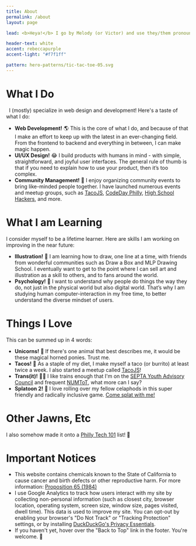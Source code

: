 ```yaml
---
title: About
permalink: /about
layout: page

lead: <b>Heya!</b> I go by Melody (or Victor) and use they/them pronouns. I've been doing web development seriously for over 8 years and before that I still couldn't put my computer away. I was always doing web development in my free time, and even in class! It was something I was and still am very passionate about today, so I decided to make it my career. <br> <br> I sell my services to clients all across the US &amp; Canada. One day I hope to be able to travel and meet new people around the world.

header-text: white
accent: rebeccapurple
accent-light: "#f7f1ff"

pattern: hero-patterns/tic-tac-toe-05.svg
---
```


# What I Do
​
​ I (mostly) specialize in web design and development! Here's a taste of what I do:

- **Web Development!** :earth_americas: This is the core of what I do, and because of that I make an effort to keep up with the latest in an ever-changing field. From the frontend to backend and everything in between, I can make magic happen.
- **UI/UX Design!** :joy: I build products with humans in mind - with simple, straightforward, and joyful user interfaces. The general rule of thumb is that if you need to explain how to use your product, then it’s too complex.
- **Community Management!**  :loudspeaker: I enjoy organizing community events to bring like-minded people together. I have launched numerous events and meetup groups, such as [TacoJS](/tacojs), [CodeDay Philly](/codeday), [High School Hackers](http://nyc.hshackers.org/hs-hack-exchange/), and more.

# What I am Learning

I consider myself to be a lifetime learner. Here are skills I am working on improving in the near future:

- **Illustration!**  :art: I am learning how to draw, one line at a time, with friends from wonderful communities such as Draw a Box and MLP Drawing School. I eventually want to get to the point where I can sell art and illustration as a skill to others, and to fans around the world.
- **Psychology!**  :necktie: I want to understand why people do things the way they do, not just in the physical world but also digital world.  That’s why I am studying human computer-interaction in my free time, to better understand the diverse mindset of users.

# Things I Love

This can be summed up in 4 words:

- **Unicorns!** :unicorn: If there's one animal that best describes me, it would be these magical horned ponies. Trust me.
- **Tacos!** :taco: As a staple of my diet, I make myself a taco (or burrito) at least twice a week. I also started a meetup called [TacoJS](/tacojs)!
- **Trans(it)!** :rainbow::station: I like trains enough that I'm on the [SEPTA Youth Advisory Council](http://septayac.com/) and frequent [NUMToT](https://facebook.com/groups/732590680233889), what more can I say?
- **Splatoon 2!** :squid: I love rolling over my fellow celaphods in this super friendly and radically inclusive game. [Come splat with me!](https://stat.ink/@pixely)

# Other Jawns, Etc

I also somehow made it onto a [Philly Tech 101](https://twitter.com/TechnicallyPHL/lists/philly-tech-101) list! :clap:

# Important Notices

- This website contains chemicals known to the State of California to cause cancer and birth defects or other reproductive harm. For more information: [Proposition 65 (1984)](https://en.wikipedia.org/wiki/California_Proposition_65_(1986)?oldformat=true)
- I use Google Analytics to track how users interact with my site by collecting non-personal information (such as closest city, browser location, operating system, screen size, window size, pages visited, dwell time). This data is used to improve my site. You can opt-out by enabling your browser's "Do Not Track" or "Tracking Protection" settings, or by installing [DuckDuckGo's Privacy Essentials](https://duckduckgo.com/app).
- If you haven't yet, hover over the "Back to Top" link in the footer. You're welcome. :rocket:
